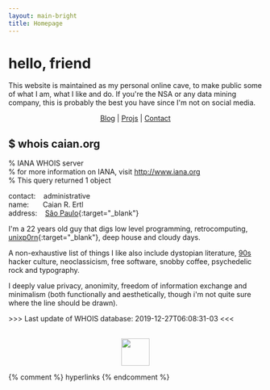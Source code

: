 ```yaml
---
layout: main-bright
title: Homepage
---
```


# hello, friend

This website is maintained as my personal online cave, to make public some of
what I am, what I like and do. If you're the NSA or any data mining company,
this is probably the best you have since I'm not on social media.

<center>
  <a href="/blog.html">Blog</a>
  |
  <a href="/projs.html">Projs</a>
  |
  <a href="/contact.html">Contact</a>
</center>

## $ whois caian.org

% IANA WHOIS server<br />
% for more information on IANA, visit http://www.iana.org<br />
% This query returned 1 object<br />

contact: &nbsp;&nbsp; administrative<br />
name: &nbsp;&nbsp;&nbsp;&nbsp;&nbsp; Caian R. Ertl<br />
address: &nbsp;&nbsp; [São Paulo][home]{:target="_blank"}<br />

I'm a 22 years old guy that digs low level programming, retrocomputing,
[unixp0rn][pron]{:target="_blank"}, deep house and cloudy days.

A non-exhaustive list of things I like also include dystopian literature,
[90s][90s] hacker culture, neoclassicism, free software, snobby coffee,
psychedelic rock and typography.

I deeply value privacy, anonimity, freedom of information exchange and
minimalism (both functionally and aesthetically, though i'm not quite sure
where the line should be drawn).

&gt;&gt;&gt; Last update of WHOIS database: 2019-12-27T06:08:31-03 &lt;&lt;&lt; <br /><br />

<center>
  <a href="https://www.kopimi.com" target="_blank">
    <img src="https://caian-org.s3.amazonaws.com/assets/gc/kopimi.png"
         height="54"
         width="56">
  </a>
</center>


{% comment %}
    hyperlinks
{% endcomment %}

[home]: https://en.wikipedia.org/wiki/S%C3%A3o_Paulo_(state)
[pron]: https://www.reddit.com/r/unixporn
[90s]: /geocities
